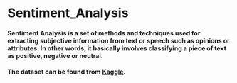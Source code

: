 # Sentiment_Analysis

#### Sentiment Analysis is a set of methods and techniques used for extracting subjective information from text or speech such as opinions or attributes. In other words, it basically involves classifying a piece of text as positive, negative or neutral. 

#### The dataset can be found from [Kaggle](https://www.kaggle.com/rabinandan/twitter-sentiment).
